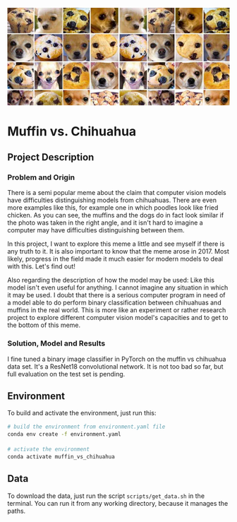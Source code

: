![Chihuahua or Muffin?](images/chihuahua-or-muffin.jpg)

# Muffin vs. Chihuahua

## Project Description

### Problem and Origin
There is a semi popular meme about the claim that computer vision models have
difficulties distinguishing models from chihuahuas. There are even more
examples like this, for example one in which poodles look like fried chicken.
As you can see, the muffins and the dogs do in fact look similar if the photo
was taken in the right angle, and it isn't hard to imagine a computer may have
difficulties distinguishing between them.

In this project, I want to explore this meme a little and see myself
if there is any truth to it.
It is also important to know that the meme arose in 2017.
Most likely, progress in the field made it much easier for modern models to
deal with this.
Let's find out!

Also regarding the description of how the model may be used: 
Like this model isn't even useful for anything.
I cannot imagine any situation in which it may be used.
I doubt that there is a serious computer program in need of a model able to do
perform binary classification between chihuahuas and muffins in the real world.
This is more like an experiment or rather research project to explore
different computer vision model's capacities and to get to the bottom of this
meme.

### Solution, Model and Results

I fine tuned a binary image classifier in PyTorch on the muffin vs chihuahua
data set.
It's a ResNet18 convolutional network.
It is not too bad so far, but full evaluation on the test set is pending.

## Environment
To build and activate the environment, just run this:
```bash
# build the environment from environment.yaml file
conda env create -f environment.yaml

# activate the environment
conda activate muffin_vs_chihuahua
```

## Data
To download the data, just run the script `scripts/get_data.sh` in the terminal.
You can run it from any working directory, because it manages the paths.


